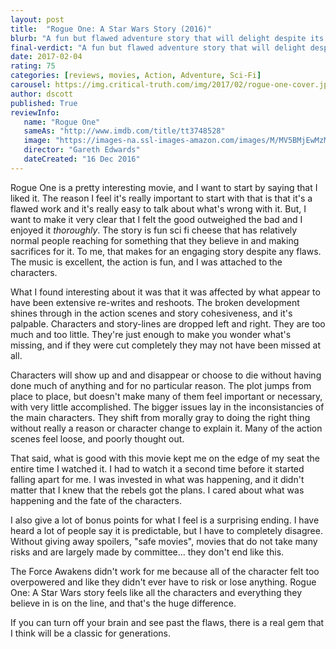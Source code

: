 ```yaml
---
layout: post
title:  "Rogue One: A Star Wars Story (2016)"
blurb: "A fun but flawed adventure story that will delight despite its failings."
final-verdict: "A fun but flawed adventure story that will delight despite its failings."
date: 2017-02-04
rating: 75
categories: [reviews, movies, Action, Adventure, Sci-Fi]
carousel: https://img.critical-truth.com/img/2017/02/rogue-one-cover.jpg
author: dscott
published: True
reviewInfo:
   name: "Rogue One"
   sameAs: "http://www.imdb.com/title/tt3748528"
   image: "https://images-na.ssl-images-amazon.com/images/M/MV5BMjEwMzMxODIzOV5BMl5BanBnXkFtZTgwNzg3OTAzMDI@._V1_SX300.jpg"
   director: "Gareth Edwards"
   dateCreated: "16 Dec 2016"
---
```


Rogue One is a pretty interesting movie, and I want to start by saying that I liked it. The reason I feel it's really important to start with that is that it's a flawed work and it's really easy to talk about what's wrong with it. But, I want to make it very clear that I felt the good outweighed the bad and I enjoyed it *thoroughly*. The story is fun sci fi cheese that has relatively normal people reaching for something that they believe in and making sacrifices for it. To me, that makes for an engaging story despite any flaws. The music is excellent, the action is fun, and I was attached to the characters.

What I found interesting about it was that it was affected by what appear to have been extensive re-writes and reshoots. The broken development shines through in the action scenes and story cohesiveness, and it's palpable. Characters and story-lines are dropped left and right. They are too much and too little. They're just enough to make you wonder what's missing, and if they were cut completely they may not have been missed at all.

Characters will show up and and disappear or choose to die without having done much of anything and for no particular reason. The plot jumps from place to place, but doesn't make many of them feel important or necessary, with very little accomplished. The bigger issues lay in the inconsistancies of the  main characters. They shift from morally gray to doing the right thing without really a reason or character change to explain it. Many of the action scenes feel loose, and poorly thought out.

That said, what is good with this movie kept me on the edge of my seat the entire time I watched it. I had to watch it a second time before it started falling apart for me. I was invested in what was happening, and it didn't matter that I knew that the rebels got the plans. I cared about what was happening and the fate of the characters. 

I also give a lot of bonus points for what I feel is a surprising ending. I have heard a lot of people say it is predictable, but I have to completely disagree. Without giving away spoilers, "safe movies", movies that do not take many risks and are largely made by committee... they don't end like this.

The Force Awakens didn't work for me because all of the character felt too overpowered and like they didn't ever have to risk or lose anything. Rogue One: A Star Wars story feels like all the characters and everything they believe in is on the line, and that's the huge difference. 

If you can turn off your brain and see past the flaws, there is a real gem that I think will be a classic for generations. 